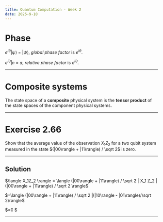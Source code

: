 ```yaml
---
title: Quantum Computation - Week 2
date: 2025-9-10 
---
```


# Phase

$e^{i\theta}|\psi\rangle$ = $|\psi\rangle$, *global phase factor* is $e^{i\theta}$.

$e^{i\theta}|n$ = $a$, *relative phase factor* is $e^{i\theta}$.

---

# Composite systems

The state space of a **composite** physical system is the **tensor product**
of the state spaces of the component physical systems.

---

# Exercise 2.66

Show that the average value of the observation $X_1Z_2$
for a two qubit system measured in the state $(|00\rangle + |11\rangle) / \sqrt 2$ is zero.

---

## Solution

$\langle X_1Z_2 \rangle = \langle (|00\rangle + |11\rangle) / \sqrt 2 | X_1 Z_2 | (|00\rangle + |11\rangle) / \sqrt 2 \rangle$

$=\langle (|00\rangle + |11\rangle) / \sqrt 2 |(|10\rangle - |01\rangle)/\sqrt 2\rangle$

$=0 $

---
